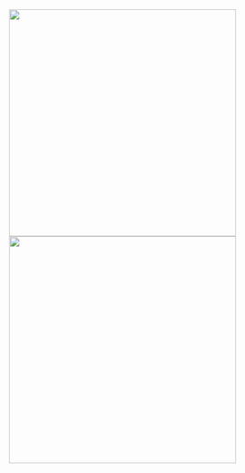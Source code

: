 <div align="center">
  <img src="https://github-readme-stats.vercel.app/api?username=Gary20011207&show_icons=true&theme=jolly" width="400" />
  <img src="https://github-readme-stats.vercel.app/api/top-langs/?username=Gary20011207&layout=compact&langs_count=6&theme=jolly" width="400" />
</div>

<!--
**Gary20011207/Gary20011207** is a ✨ _special_ ✨ repository because its `README.md` (this file) appears on your GitHub profile.

Here are some ideas to get you started:

- 🔭 I’m currently working on ...
- 🌱 I’m currently learning ...
- 👯 I’m looking to collaborate on ...
- 🤔 I’m looking for help with ...
- 💬 Ask me about ...
- 📫 How to reach me: ...
- 😄 Pronouns: ...
- ⚡ Fun fact: ...
-->
